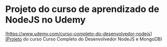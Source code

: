# Projeto do curso de aprendizado de NodeJS no Udemy

[https://www.udemy.com/curso-completo-do-desenvolvedor-nodejs](Projeto do curso Curso Completo do Desenvolvedor NodeJS e MongoDB)